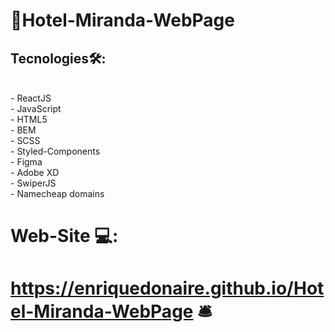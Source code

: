 #   🏨Hotel-Miranda-WebPage 
##   Tecnologies🛠️: 
<br/>
- ReactJS <br/>
- JavaScript <br/>
- HTML5 <br/>
- BEM <br/>
- SCSS <br/>
- Styled-Components <br/>
- Figma <br/>
- Adobe XD <br/>
- SwiperJS <br/>
- Namecheap domains
<br/>

#  Web-Site  💻: 

#  https://enriquedonaire.github.io/Hotel-Miranda-WebPage 🛎️

                                                                                                                                        
